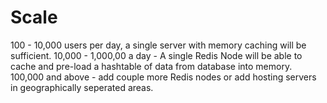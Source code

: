 # Scale

100 - 10,000 users per day, a single server with memory caching will be sufficient.
10,000 - 1,000,00 a day - A single Redis Node will be able to cache and pre-load a hashtable of data from database into memory.
100,000 and above - add couple more Redis nodes or add hosting servers in geographically seperated areas.